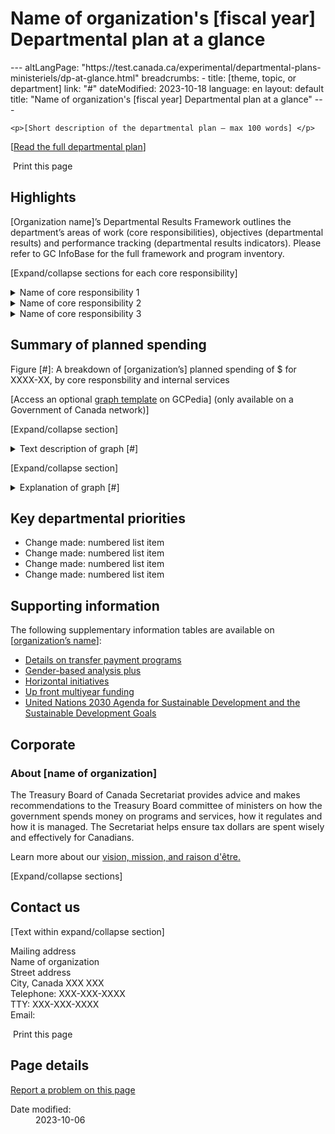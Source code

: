 <h1>Name of organization's [fiscal year] Departmental plan at a glance</h1>
---
altLangPage: "https://test.canada.ca/experimental/departmental-plans-ministeriels/dp-at-glance.html"
breadcrumbs:
  - title: [theme, topic, or department]
    link: "#"
dateModified: 2023-10-18
language: en
layout: default
title: "Name of organization's [fiscal year] Departmental plan at a glance"
---
<link rel="stylesheet" type="text/css" href="departmental-plans-ministeriels/css/theme.min.css" />
<div class="mwsgeneric-base-html parbase section">
  
    <p>[Short description of the departmental plan – max 100 words] </p>
<p>[<a href="#">Read the full departmental plan</a>] </p>
<section> <span class="wb-toggle" data-toggle="{&quot;selector&quot;: &quot;main summary&quot;, &quot;print&quot;: &quot;on&quot;}"></span> <a onclick="window.print()" class="btn btn-primary btn-lg mrgn-bttm-xl"><span class="glyphicon glyphicon-print" aria-hidden="true"></span>&nbsp;Print this page</a> </section>
<section>
  <h2>Highlights</h2>
  <p>[Organization name]&#8217;s Departmental Results Framework outlines the department&#8217;s areas of work (core responsibilities), objectives (departmental results) and performance tracking (departmental results indicators). Please refer to GC InfoBase for the full framework and program inventory.</p>
  <p>[Expand/collapse sections for each core responsibility]</p>
  <section>
    <details class="brdr-tp brdr-rght brdr-bttm brdr-lft">
      <summary class="wb-toggle" data-toggle='{"print":"on"}'>Name of core responsibility 1</summary>
      <p><strong>Result(s) to achieve: </strong></p>
      <p>[Short explanation of the planned result]</p>
      <p><strong>Total spending: [insert dollar amount]</strong></p>
      <p><strong>Total full-time equivalents: [insert number of FTEs ]</strong></p>
      <p><strong>Summary of key activities: </strong></p>
      <ul>
        <li>Change made: Bulleted list item</li>
        <li>Change made: Bulleted list item</li>
        <li>Change made: Bulleted list item</li>
      </ul>
      <p>More information about <a href="#">name of core responsibility</a> [hyperlink to section] can be found in the full departmental plan.</p>
    </details>
  </section>
  <section>
    <details class="brdr-tp brdr-rght brdr-bttm brdr-lft">
      <summary class="wb-toggle" data-toggle='{"print":"on"}'>Name of core responsibility 2</summary>
      <p><strong>Result(s) to achieve:</strong></p>
      <p>[Short explanation of the planned result]</p>
      <p><strong>Total spending: [insert dollar amount]</strong></p>
      <p><strong>Total full-time equivalents: [insert number of FTEs]</strong></p>
      <p><strong>Summary of key activities: </strong></p>
      <ul>
        <li>Change made: Bulleted list item</li>
        <li>Change made: Bulleted list item</li>
        <li>Change made: Bulleted list item</li>
      </ul>
      <p>More information about <a href="#">name of core responsibility</a> [hyperlink to section] can be found in the full departmental plan. </p>
    </details>
  </section>
  <section>
    <details class="brdr-tp brdr-rght brdr-bttm brdr-lft">
      <summary class="wb-toggle" data-toggle='{"print":"on"}'>Name of core responsibility 3</summary>
      <p>[Text within the expand/collapse]</p>
      <p><strong>Result(s) to achieve: </strong></p>
      <p>[Short explanation of the planned result]</p>
      <p><strong>Total spending: [insert dollar amount]</strong></p>
      <p><strong>Total full-time equivalents: [insert number of FTEs]</strong></p>
      <p><strong>Summary of key activities: </strong></p>
      <ul>
        <li>Change made: Bulleted list item</li>
        <li>Change made: Bulleted list item</li>
        <li>Change made: Bulleted list item</li>
      </ul>
      <p>More information about <a href="#">name of core responsibility</a> [hyperlink to section] can be found in the full departmental plan. </p>
      <p>[The summary of planned spending is an optional section for the &lsquo;at a glance&#8217; page]</p>
    </details>
  </section>
</section>
<section>
  <h2>Summary of planned spending</h2>
  <p>Figure [#]: A breakdown of [organization&#8217;s] planned spending of $ for XXXX-XX, by core responsbility and internal services </p>
  <p>[Access an optional <a href="#">graph template</a> on GCPedia] (only available on a Government of Canada network)]</p>
  <p>[Expand/collapse section] </p>
  <details class="brdr-tp brdr-rght brdr-bttm brdr-lft">
    <summary class="wb-toggle"  data-toggle='{"print":"on"}'>Text description of graph [#]</summary>
    <p>[Text within expand/collapse section]</p>
  </details>
  <p>[Expand/collapse section] </p>
  <details class="brdr-tp brdr-rght brdr-bttm brdr-lft">
    <summary class="wb-toggle"  data-toggle='{"print":"on"}'>Explanation of graph [#]</summary>
    <p>[Text within expand/collapse section]</p>
  </details>
</section>
<section>
  <h2>Key departmental priorities </h2>
  <ul>
    <li>Change made: numbered list item</li>
    <li>Change made: numbered list item</li>
    <li>Change made: numbered list item</li>
    <li>Change made: numbered list item</li>
  </ul>
</section>
<section>
  <h2>Supporting information </h2>
  <p>The following supplementary information tables are available on [<a href="#">organization&#8217;s name</a>]: </p>
  <ul>
    <li><a href="#">Details on transfer payment programs</a></li>
    <li><a href="#">Gender-based analysis plus</a></li>
    <li><a href="#">Horizontal initiatives</a></li>
    <li><a href="#">Up front multiyear funding</a></li>
    <li><a href="#">United Nations 2030 Agenda for Sustainable Development and the Sustainable Development Goals</a></li>
  </ul>
</section>
<section>
  <h2>Corporate</h2>
  <section>
    <h3>About [name of organization]</h3>
    <p>The Treasury Board of Canada Secretariat provides advice and makes recommendations to the Treasury Board committee of ministers on how the government spends money on programs and services, how it regulates and how it is managed. The Secretariat helps ensure tax dollars are spent wisely and effectively for Canadians. </p>
    <p>Learn more about our <a href="https://www.canada.ca/en/treasury-board-secretariat/corporate/mandate.html">vision, mission, and raison d'être.</a></p>
    <p>[Expand/collapse sections] </p>
  </section>
</section>
<section>
  <h2>Contact us</h2>
  <p>[Text within expand/collapse section] </p>
  <p>Mailing address<br />
    Name of organization<br />
    Street address<br />
    City, Canada XXX XXX<br />
    Telephone: XXX-XXX-XXXX<br />
    TTY: XXX-XXX-XXXX<br />
    Email: </p>
</section>
<section> <span class="wb-toggle" data-toggle="{&quot;selector&quot;: &quot;main summary&quot;, &quot;print&quot;: &quot;on&quot;}"></span> <a onclick="window.print()" class="btn btn-primary btn-lg mrgn-bttm-xl"><span class="glyphicon glyphicon-print" aria-hidden="true"></span>&nbsp;Print this page</a> </section>

    
</div>

<section class="pagedetails">
  <h2 class="wb-inv">Page details</h2>
  <div class="row">
    <div class="col-sm-8 col-md-9 col-lg-9">
      <div data-ajax-replace="/content/canadasite/en/reportaproblem/feedbacktool/jcr:content/par/mwsgeneric_base_html.html">
        <div class="row row-no-gutters">
          <div class="col-sm-9 col-md-6 col-lg-5"> <a class="btn btn-default btn-block" href="https://www.canada.ca/en/report-problem.html">Report a problem on this page</a> </div>
        </div>
      </div>
    </div>
    <div class="wb-share col-sm-4 col-md-3" data-wb-share='{&#34;lnkClass&#34;: &#34;btn btn-default btn-block&#34;}'></div>
    <div class="col-xs-12">
      <dl id="wb-dtmd">
        <dt>Date modified:</dt>
        <dd>
          <time property="dateModified">2023-10-06</time>
        </dd>
      </dl>
    </div>
  </div>
</section>
